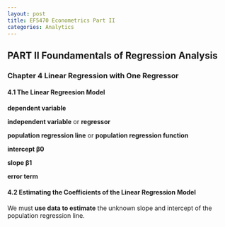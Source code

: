 ```yaml
---
layout: post
title: EF5470 Econometrics Part II
categories: Analytics
---
```


## PART II Foundamentals of Regression Analysis

### Chapter 4 Linear Regression with One Regressor

#### 4.1 The Linear Regreesion Model

**dependent variable**

**independent variable** or **regressor**

**population regression line** or **population regression function**

**intercept β0**

**slope β1**

**error term**

#### 4.2 Estimating the Coefficients of the Linear Regression Model

We must **use data to estimate** the unknown slope and intercept of the population regression line.
